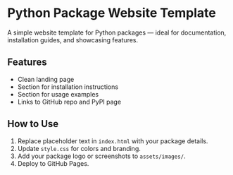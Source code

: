 # Python Package Website Template

A simple website template for Python packages — ideal for documentation, installation guides, and showcasing features.

## Features
- Clean landing page
- Section for installation instructions
- Section for usage examples
- Links to GitHub repo and PyPI page

## How to Use
1. Replace placeholder text in `index.html` with your package details.
2. Update `style.css` for colors and branding.
3. Add your package logo or screenshots to `assets/images/`.
4. Deploy to GitHub Pages.